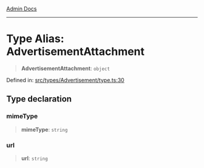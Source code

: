 [Admin Docs](/)

***

# Type Alias: AdvertisementAttachment

> **AdvertisementAttachment**: `object`

Defined in: [src/types/Advertisement/type.ts:30](https://github.com/PalisadoesFoundation/talawa-admin/blob/main/src/types/Advertisement/type.ts#L30)

## Type declaration

### mimeType

> **mimeType**: `string`

### url

> **url**: `string`

